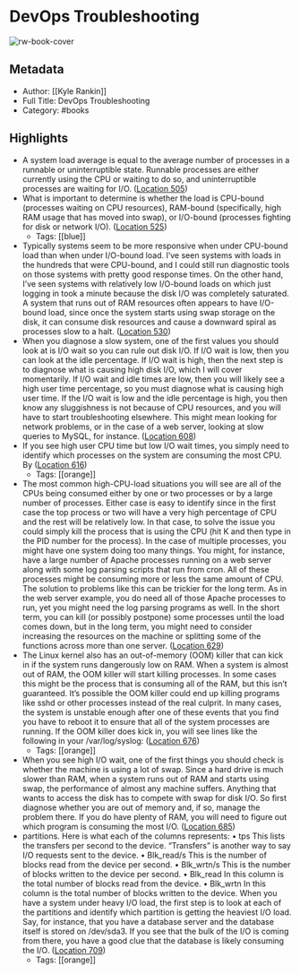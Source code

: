 # DevOps Troubleshooting

![rw-book-cover](https://images-na.ssl-images-amazon.com/images/I/51RdMrou2NL._SL200_.jpg)

## Metadata
- Author: [[Kyle Rankin]]
- Full Title: DevOps Troubleshooting
- Category: #books

## Highlights
- A system load average is equal to the average number of processes in a runnable or uninterruptible state. Runnable processes are either currently using the CPU or waiting to do so, and uninterruptible processes are waiting for I/O. ([Location 505](https://readwise.io/to_kindle?action=open&asin=B00A4G7M06&location=505))
- What is important to determine is whether the load is CPU-bound (processes waiting on CPU resources), RAM-bound (specifically, high RAM usage that has moved into swap), or I/O-bound (processes fighting for disk or network I/O). ([Location 525](https://readwise.io/to_kindle?action=open&asin=B00A4G7M06&location=525))
    - Tags: [[blue]] 
- Typically systems seem to be more responsive when under CPU-bound load than when under I/O-bound load. I’ve seen systems with loads in the hundreds that were CPU-bound, and I could still run diagnostic tools on those systems with pretty good response times. On the other hand, I’ve seen systems with relatively low I/O-bound loads on which just logging in took a minute because the disk I/O was completely saturated. A system that runs out of RAM resources often appears to have I/O-bound load, since once the system starts using swap storage on the disk, it can consume disk resources and cause a downward spiral as processes slow to a halt. ([Location 530](https://readwise.io/to_kindle?action=open&asin=B00A4G7M06&location=530))
- When you diagnose a slow system, one of the first values you should look at is I/O wait so you can rule out disk I/O. If I/O wait is low, then you can look at the idle percentage. If I/O wait is high, then the next step is to diagnose what is causing high disk I/O, which I will cover momentarily. If I/O wait and idle times are low, then you will likely see a high user time percentage, so you must diagnose what is causing high user time. If the I/O wait is low and the idle percentage is high, you then know any sluggishness is not because of CPU resources, and you will have to start troubleshooting elsewhere. This might mean looking for network problems, or in the case of a web server, looking at slow queries to MySQL, for instance. ([Location 608](https://readwise.io/to_kindle?action=open&asin=B00A4G7M06&location=608))
- If you see high user CPU time but low I/O wait times, you simply need to identify which processes on the system are consuming the most CPU. By ([Location 616](https://readwise.io/to_kindle?action=open&asin=B00A4G7M06&location=616))
    - Tags: [[orange]] 
- The most common high-CPU-load situations you will see are all of the CPUs being consumed either by one or two processes or by a large number of processes. Either case is easy to identify since in the first case the top process or two will have a very high percentage of CPU and the rest will be relatively low. In that case, to solve the issue you could simply kill the process that is using the CPU (hit K and then type in the PID number for the process). In the case of multiple processes, you might have one system doing too many things. You might, for instance, have a large number of Apache processes running on a web server along with some log parsing scripts that run from cron. All of these processes might be consuming more or less the same amount of CPU. The solution to problems like this can be trickier for the long term. As in the web server example, you do need all of those Apache processes to run, yet you might need the log parsing programs as well. In the short term, you can kill (or possibly postpone) some processes until the load comes down, but in the long term, you might need to consider increasing the resources on the machine or splitting some of the functions across more than one server. ([Location 629](https://readwise.io/to_kindle?action=open&asin=B00A4G7M06&location=629))
- The Linux kernel also has an out-of-memory (OOM) killer that can kick in if the system runs dangerously low on RAM. When a system is almost out of RAM, the OOM killer will start killing processes. In some cases this might be the process that is consuming all of the RAM, but this isn’t guaranteed. It’s possible the OOM killer could end up killing programs like sshd or other processes instead of the real culprit. In many cases, the system is unstable enough after one of these events that you find you have to reboot it to ensure that all of the system processes are running. If the OOM killer does kick in, you will see lines like the following in your /var/log/syslog: ([Location 676](https://readwise.io/to_kindle?action=open&asin=B00A4G7M06&location=676))
    - Tags: [[orange]] 
- When you see high I/O wait, one of the first things you should check is whether the machine is using a lot of swap. Since a hard drive is much slower than RAM, when a system runs out of RAM and starts using swap, the performance of almost any machine suffers. Anything that wants to access the disk has to compete with swap for disk I/O. So first diagnose whether you are out of memory and, if so, manage the problem there. If you do have plenty of RAM, you will need to figure out which program is consuming the most I/O. ([Location 685](https://readwise.io/to_kindle?action=open&asin=B00A4G7M06&location=685))
- partitions. Here is what each of the columns represents: • tps This lists the transfers per second to the device. “Transfers” is another way to say I/O requests sent to the device. • Blk_read/s This is the number of blocks read from the device per second. • Blk_wrtn/s This is the number of blocks written to the device per second. • Blk_read In this column is the total number of blocks read from the device. • Blk_wrtn In this column is the total number of blocks written to the device. When you have a system under heavy I/O load, the first step is to look at each of the partitions and identify which partition is getting the heaviest I/O load. Say, for instance, that you have a database server and the database itself is stored on /dev/sda3. If you see that the bulk of the I/O is coming from there, you have a good clue that the database is likely consuming the I/O. ([Location 709](https://readwise.io/to_kindle?action=open&asin=B00A4G7M06&location=709))
    - Tags: [[orange]] 
